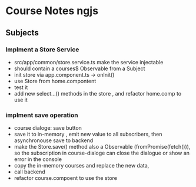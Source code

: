 # Course Notes ngjs
## Subjects
### Implment a Store Service
* src/app/common/store.service.ts make the service injectable
* should contain a courses$ Observable from a Subject
* init store via app.component.ts -> onInit()
* use Store from home.compontent
* test it
* add new select...() methods in the store , and refactor home.comp to use it
### implment save operation
* course dialoge: save button 
* save it to in-memory , emit new value to all subscribers,  then asynchronouse save to backend 
* make the Store.save() method also a Observable (fromPromise(fetch())), so the subscription in course-dialoge can close the dialogue or show an error in the console
* copy the in-memory courses and replace the new data, 
* call backend
* refactor course.compoent to use the store

